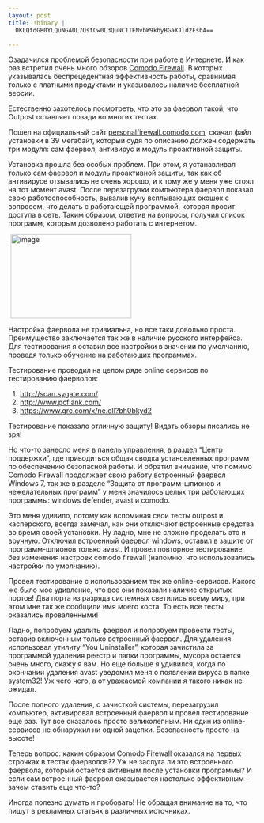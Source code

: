 ```yaml
--- 
layout: post
title: !binary |
  0KLQtdGB0YLQuNGA0L7QstCw0L3QuNC1IENvbW9kbyBGaXJld2FsbA==

---
```

Озадачился проблемой безопасности при работе в Интернете. И как раз встретил очень много
обзоров <a href="http://ru.wikipedia.org/wiki/Comodo_Firewall" rel="nofollow">Comodo Firewall</a>. В которых указывалась беспрецедентная эффективность работы, сравнимая только с платными продуктами и указывалось наличие бесплатной версии.

Естественно захотелось посмотреть, что это за фаервол такой, что Outpost оставляет позади во многих тестах.

Пошел на официальный сайт <a href="http://personalfirewall.comodo.com" rel="nofollow">personalfirewall.comodo.com</a>, скачал файл установки в 39 мегабайт, который судя по описанию должен содержать три модуля: сам фаервол, антивирус и модуль проактивной защиты.

Установка прошла без особых проблем. При этом, я устанавливал только сам фаервол и модуль проактивной защиты, так как об антивирусе отзывались не очень хорошо, и к тому же у меня уже стоял на тот момент avast. После перезагрузки компьютера фаервол показал свою работоспособность, вывалив кучу всплывающих окошек с вопросом, что делать с работающей программой, которая просит доступа в сеть. Таким образом, ответив на вопросы, получил список программ, которым дозволено работать с интернетом.

<img class="aligncenter" style="display: block; margin: 5px; border: 0pt none;" title="image" src="http://static.juev.ru/2010/01/image.png" border="0" alt="image" width="244" height="170" />

Настройка фаервола не тривиальна, но все таки довольно проста. Преимущество заключается так же в наличие русского интерфейса. Для тестирования я оставил все настройки в значении по умолчанию, проведя только обучение на работающих программах.

Тестирование проводил на целом ряде online сервисов по тестированию фаерволов:
<ol>
	<li><a href="http://scan.sygate.com/" rel="nofollow">http://scan.sygate.com/</a></li>
	<li><a href="http://www.pcflank.com/" rel="nofollow">http://www.pcflank.com/</a></li>
	<li><a href="https://www.grc.com/x/ne.dll?bh0bkyd2" rel="nofollow">https://www.grc.com/x/ne.dll?bh0bkyd2</a></li>
</ol>
Тестирование показало отличную защиту! Видать обзоры писались не зря!

Но что-то занесло меня в панель управления, в раздел “Центр поддержки”, где приводиться общая сводка установленных программ по обеспечению безопасной работы. И обратил внимание, что помимо Comodo Firewall продолжает свою работу встроенный фаервол Windows 7, так же в разделе “Защита от программ-шпионов и нежелательных программ” у меня значилось целых три работающих программы: windows defender, avast и comodo.

Это меня удивило, потому как вспоминая свои тесты outpost и касперского, всегда замечал, как они отключают встроенные средства во время своей установки. Ну ладно, мне не сложно проделать это и вручную. Отключил встроенный фаервол windows, оставил в защите от программ-шпионов только avast. И провел повторное тестирование, без изменения настроек comodo firewall (напомню, что использовались настройки по умолчанию).

Провел тестирование с использованием тех же online-сервисов. Какого же было мое удивление, что все они показали наличие открытых портов! Два порта из разряда системных светились всему миру, при этом мне так же сообщили имя моего хоста. То есть все тесты оказались проваленными!

Ладно, попробуем удалить фаервол и попробуем провести тесты, оставив включенным только встроенный фаервол. Для удаления использовал утилиту “You Uninstaller”, которая зачистила за программой удаления реестр и папки программы, мусора остается очень много, скажу я вам. Но еще больше я удивился, когда по окончании удаления avast уведомил меня о появлении вируса в папке system32! Уж чего чего, а от уважаемой компании я такого никак не ожидал.

После полного удаления, с зачисткой системы, перезагрузил компьютер, активировал встроенный фаервол и провел тестирование еще раз. Тут все оказалось просто великолепным. Ни один из online-сервисов не обнаружил ни одной зацепки. Безопасность просто на высоте!

Теперь вопрос: каким образом Comodo Firewall оказался на первых строчках в тестах фаерволов?? Уж не заслуга ли это встроенного фаервола, который остается активным после установки программы? И если сам встроенный фаервол оказывается настолько эффективным – зачем ставить еще что-то?

Иногда полезно думать и пробовать! Не обращая внимание на то, что пишут в рекламных статьях в различных источниках.

